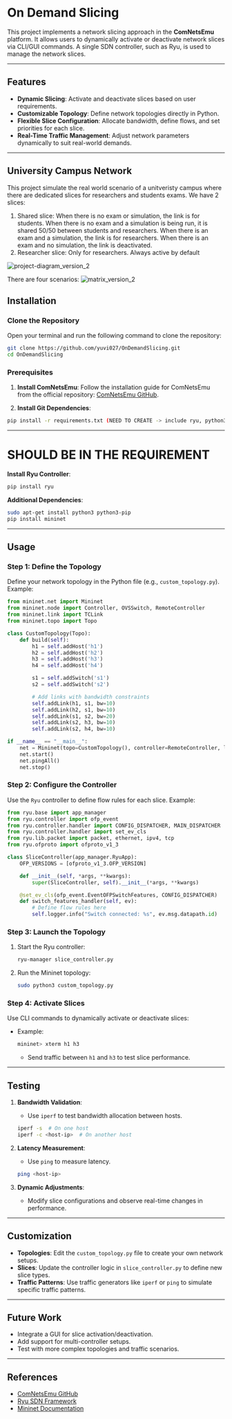 # On Demand Slicing
This project implements a network slicing approach in the **ComNetsEmu** platform. It allows users to dynamically activate or deactivate network slices via CLI/GUI commands. A single SDN controller, such as Ryu, is used to manage the network slices.

---

## **Features**

- **Dynamic Slicing**: Activate and deactivate slices based on user requirements.
- **Customizable Topology**: Define network topologies directly in Python.
- **Flexible Slice Configuration**: Allocate bandwidth, define flows, and set priorities for each slice.
- **Real-Time Traffic Management**: Adjust network parameters dynamically to suit real-world demands.

---

## **University Campus Network**

This project simulate the real world scenario of a unitveristy campus where there are dedicated slices for researchers and students exams. We have 2 slices:
1. Shared slice: When there is no exam or simulation, the link is for students. When there is no exam and a simulation is being run, it is shared 50/50 between students and researchers. When there is an exam and a simulation, the link is for researchers. When there is an exam and no simulation, the link is deactivated.
2. Researcher slice: Only for researchers. Always active by default

![project-diagram_version_2](https://github.com/user-attachments/assets/885c4b85-64c3-47aa-a975-33c45b4af2d0)



There are four scenarios:
![matrix_version_2](https://github.com/user-attachments/assets/4898e450-bdae-4869-ac61-ec83c18a65a0)




## **Installation**

### Clone the Repository 
Open your terminal and run the following command to clone the repository:

```bash
git clone https://github.com/yuvi027/OnDemandSlicing.git
cd OnDemandSlicing
```
### Prerequisites 

1. **Install ComNetsEmu**:
   Follow the installation guide for ComNetsEmu from the official repository: [ComNetsEmu GitHub](https://github.com/stevelorenz/comnetsemu).
   
1. **Install Git Dependencies**:
```bash
pip install -r requirements.txt (NEED TO CREATE -> include ryu, python3 python3-pip, mininet)
```
---
# SHOULD BE IN THE REQUIREMENT
**Install Ryu Controller**:
   ```bash
   pip install ryu
   ```
**Additional Dependencies**:
   ```bash
   sudo apt-get install python3 python3-pip
   pip install mininet
   ```
---

## **Usage**

### Step 1: Define the Topology
Define your network topology in the Python file (e.g., `custom_topology.py`). Example:

```python
from mininet.net import Mininet
from mininet.node import Controller, OVSSwitch, RemoteController
from mininet.link import TCLink
from mininet.topo import Topo

class CustomTopology(Topo):
    def build(self):
        h1 = self.addHost('h1')
        h2 = self.addHost('h2')
        h3 = self.addHost('h3')
        h4 = self.addHost('h4')

        s1 = self.addSwitch('s1')
        s2 = self.addSwitch('s2')

        # Add links with bandwidth constraints
        self.addLink(h1, s1, bw=10)
        self.addLink(h2, s1, bw=10)
        self.addLink(s1, s2, bw=20)
        self.addLink(s2, h3, bw=10)
        self.addLink(s2, h4, bw=10)

if __name__ == "__main__":
    net = Mininet(topo=CustomTopology(), controller=RemoteController, link=TCLink)
    net.start()
    net.pingAll()
    net.stop()
```

### Step 2: Configure the Controller
Use the `Ryu` controller to define flow rules for each slice. Example:

```python
from ryu.base import app_manager
from ryu.controller import ofp_event
from ryu.controller.handler import CONFIG_DISPATCHER, MAIN_DISPATCHER
from ryu.controller.handler import set_ev_cls
from ryu.lib.packet import packet, ethernet, ipv4, tcp
from ryu.ofproto import ofproto_v1_3

class SliceController(app_manager.RyuApp):
    OFP_VERSIONS = [ofproto_v1_3.OFP_VERSION]

    def __init__(self, *args, **kwargs):
        super(SliceController, self).__init__(*args, **kwargs)

    @set_ev_cls(ofp_event.EventOFPSwitchFeatures, CONFIG_DISPATCHER)
    def switch_features_handler(self, ev):
        # Define flow rules here
        self.logger.info("Switch connected: %s", ev.msg.datapath.id)
```

### Step 3: Launch the Topology
1. Start the Ryu controller:
   ```bash
   ryu-manager slice_controller.py
   ```
2. Run the Mininet topology:
   ```bash
   sudo python3 custom_topology.py
   ```

### Step 4: Activate Slices
Use CLI commands to dynamically activate or deactivate slices:
- Example:
   ```bash
   mininet> xterm h1 h3
   ```
   - Send traffic between `h1` and `h3` to test slice performance.

---

## **Testing**

1. **Bandwidth Validation**:
   - Use `iperf` to test bandwidth allocation between hosts.
   ```bash
   iperf -s  # On one host
   iperf -c <host-ip>  # On another host
   ```

2. **Latency Measurement**:
   - Use `ping` to measure latency.
   ```bash
   ping <host-ip>
   ```

3. **Dynamic Adjustments**:
   - Modify slice configurations and observe real-time changes in performance.

---

## **Customization**

- **Topologies**: Edit the `custom_topology.py` file to create your own network setups.
- **Slices**: Update the controller logic in `slice_controller.py` to define new slice types.
- **Traffic Patterns**: Use traffic generators like `iperf` or `ping` to simulate specific traffic patterns.

---

## **Future Work**

- Integrate a GUI for slice activation/deactivation.
- Add support for multi-controller setups.
- Test with more complex topologies and traffic scenarios.

---

## **References**

- [ComNetsEmu GitHub](https://github.com/stevelorenz/comnetsemu)
- [Ryu SDN Framework](https://ryu.readthedocs.io/en/latest/)
- [Mininet Documentation](http://mininet.org/walkthrough/)
